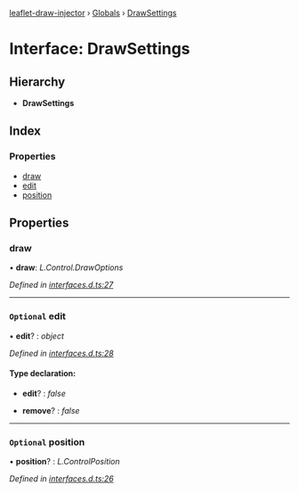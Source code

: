 [leaflet-draw-injector](../README.md) › [Globals](../globals.md) › [DrawSettings](drawsettings.md)

# Interface: DrawSettings

## Hierarchy

* **DrawSettings**

## Index

### Properties

* [draw](drawsettings.md#draw)
* [edit](drawsettings.md#optional-edit)
* [position](drawsettings.md#optional-position)

## Properties

###  draw

• **draw**: *L.Control.DrawOptions*

*Defined in [interfaces.d.ts:27](https://github.com/OpenCIAg/Ngx-Leaflet-Draw-Injector/blob/36832d2/projects/ngx-leaflet-draw-injector/src/lib/interfaces.d.ts#L27)*

___

### `Optional` edit

• **edit**? : *object*

*Defined in [interfaces.d.ts:28](https://github.com/OpenCIAg/Ngx-Leaflet-Draw-Injector/blob/36832d2/projects/ngx-leaflet-draw-injector/src/lib/interfaces.d.ts#L28)*

#### Type declaration:

* **edit**? : *false*

* **remove**? : *false*

___

### `Optional` position

• **position**? : *L.ControlPosition*

*Defined in [interfaces.d.ts:26](https://github.com/OpenCIAg/Ngx-Leaflet-Draw-Injector/blob/36832d2/projects/ngx-leaflet-draw-injector/src/lib/interfaces.d.ts#L26)*
